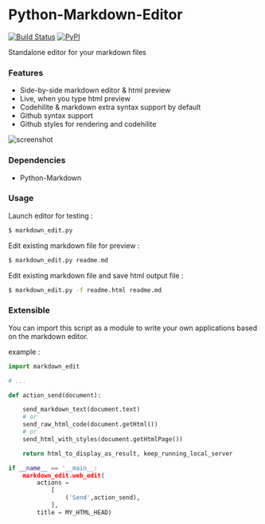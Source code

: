 Python-Markdown-Editor
======================

[![Build Status](https://travis-ci.org/ncornette/Python-Markdown-Editor.svg?branch=master)](https://travis-ci.org/ncornette/Python-Markdown-Editor)
[![PyPI](https://img.shields.io/pypi/v/Markdown-Editor.svg?maxAge=2592000)]()

Standalone editor for your markdown files

### Features
 - Side-by-side markdown editor & html preview
 - Live, when you type html preview
 - Codehilite & markdown extra syntax support by default
 - Github syntax support 
 - Github styles for rendering and codehilite

![screenshot](https://github.com/ncornette/Python-Markdown-Editor/raw/master/screenshot.png)

### Dependencies
 - Python-Markdown

### Usage

Launch editor for testing :
```bash
$ markdown_edit.py 
```

Edit existing markdown file for preview :
```bash
$ markdown_edit.py readme.md
```

Edit existing markdown file and save html output file :
```bash
$ markdown_edit.py -f readme.html readme.md
```

### Extensible

You can import this script as a module to write your own applications based on the markdown editor.

example : 

```python
import markdown_edit

# ...

def action_send(document):

    send_markdown_text(document.text)
    # or 
    send_raw_html_code(document.getHtml())
    # or 
    send_html_with_styles(document.getHtmlPage())

    return html_to_display_as_result, keep_running_local_server

if __name__ == '__main__:
    markdown_edit.web_edit(
        actions =
            [
                ('Send',action_send),
            ],
        title = MY_HTML_HEAD)


```
